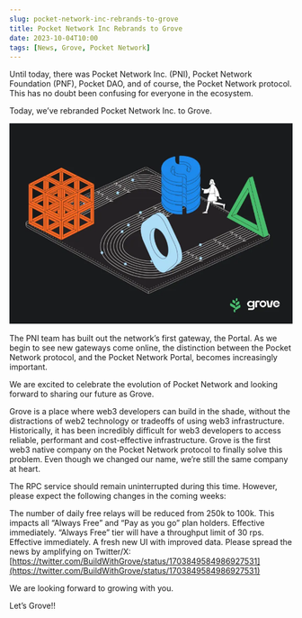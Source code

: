 ```yaml
---
slug: pocket-network-inc-rebrands-to-grove
title: Pocket Network Inc Rebrands to Grove
date: 2023-10-04T10:00
tags: [News, Grove, Pocket Network]
---
```


Until today, there was Pocket Network Inc. (PNI), Pocket Network Foundation (PNF), Pocket DAO, and of course, the Pocket Network protocol. This has no doubt been confusing for everyone in the ecosystem.

Today, we’ve rebranded Pocket Network Inc. to Grove.

<!-- truncate -->

![Grove Rebrand](./pocket-network-grove-rebrand.webp)

The PNI team has built out the network’s first gateway, the Portal. As we begin to see new gateways come online, the distinction between the Pocket Network protocol, and the Pocket Network Portal, becomes increasingly important.

We are excited to celebrate the evolution of Pocket Network and looking forward to sharing our future as Grove.

Grove is a place where web3 developers can build in the shade, without the distractions of web2 technology or tradeoffs of using web3 infrastructure. Historically, it has been incredibly difficult for web3 developers to access reliable, performant and cost-effective infrastructure. Grove is the first web3 native company on the Pocket Network protocol to finally solve this problem. Even though we changed our name, we’re still the same company at heart.

The RPC service should remain uninterrupted during this time. However, please expect the following changes in the coming weeks:

The number of daily free relays will be reduced from 250k to 100k. This impacts all “Always Free” and “Pay as you go” plan holders. Effective immediately.
“Always Free” tier will have a throughput limit of 30 rps. Effective immediately.
A fresh new UI with improved data.
Please spread the news by amplifying on Twitter/X: [https://twitter.com/BuildWithGrove/status/1703849584986927531](https://twitter.com/BuildWithGrove/status/1703849584986927531)

We are looking forward to growing with you.

Let’s Grove!!
